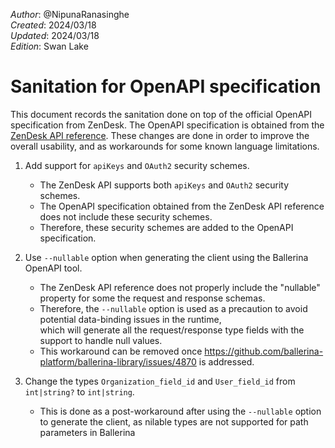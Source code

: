 _Author_: @NipunaRanasinghe \
_Created_: 2024/03/18 \
_Updated_: 2024/03/18 \
_Edition_: Swan Lake

# Sanitation for OpenAPI specification

This document records the sanitation done on top of the official OpenAPI specification from ZenDesk. 
The OpenAPI specification is obtained from the [ZenDesk API reference](https://developer.zendesk.com/api-reference/voice-api/voice-api-v2). 
These changes are done in order to improve the overall usability, and as workarounds for some known language limitations.

1. Add support for `apiKeys` and `OAuth2` security schemes. 
    * The ZenDesk API supports both `apiKeys` and `OAuth2` security schemes. 
    * The OpenAPI specification obtained from the ZenDesk API reference does not include these security schemes. 
    * Therefore, these security schemes are added to the OpenAPI specification.

2. Use `--nullable` option when generating the client using the Ballerina OpenAPI tool. 
    * The ZenDesk API reference does not properly include the "nullable" property for some the request and response schemas. 
    * Therefore, the `--nullable` option is used as a precaution to avoid potential data-binding issues in the runtime,  
      which will generate all the request/response type fields with the support to handle null values.
    * This workaround can be removed once https://github.com/ballerina-platform/ballerina-library/issues/4870 is addressed.

3. Change the types `Organization_field_id` and `User_field_id` from `int|string?` to `int|string`.
    * This is done as a post-workaround after using the `--nullable` option to generate the client, as nilable types are not supported for path parameters in Ballerina
